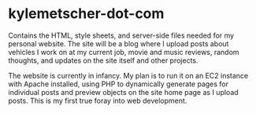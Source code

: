# kylemetscher-dot-com

Contains the HTML, style sheets, and server-side files needed for my personal website. The site will be a blog where I upload posts about vehicles I work
on at my current job, movie and music reviews, random thoughts, and updates on the site itself and other projects.

The website is currently in infancy. My plan is to run it on an EC2 instance with Apache installed, using PHP to dynamically generate pages for individual
posts and preview objects on the site home page as I upload posts. This is my first true foray into web development.
